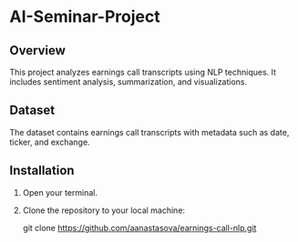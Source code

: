 # AI-Seminar-Project


## Overview
This project analyzes earnings call transcripts using NLP techniques. It includes sentiment analysis, summarization, and visualizations.

## Dataset
The dataset contains earnings call transcripts with metadata such as date, ticker, and exchange.

## Installation
1. Open your terminal.
2. Clone the repository to your local machine:
   
   git clone https://github.com/aanastasova/earnings-call-nlp.git
